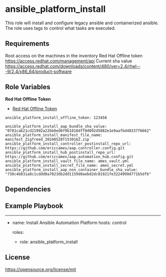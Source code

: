 ansible_platform_install
=========

This role will install and configure legacy ansible and containerized ansible.  The role uses tags to control what tasks are executed.

Requirements
------------

Root access on the machines in the inventory
Red Hat Offline token
https://access.redhat.com/management/api
Current sha value
https://access.redhat.com/downloads/content/480/ver=2.4/rhel---9/2.4/x86_64/product-software

Role Variables
--------------
**Red Hat Offline Token**
- [Red Hat Offline Token](https://access.redhat.com/management/api "Red Hat Offline Token")
```
ansible_platform_install_offline_token: 123456
```

```
ansible_platform_install_aap_bundle_sha_value: "0781cab21cd21992a22bb8ed6f9b1018dff0d092d5882e1e9aafbd48337f6662"
ansible_platform_install_manifest_file_name: manifest_Zigfreed_20240528T153016Z.zip
ansible_platform_install_controller_postinstall_repo_url: https://github.com/ericcames/aap.controller.config.git
ansible_platform_install_hub_postinstall_repo_url: https://github.com/ericcames/aap.automation_hub.config.git
ansible_platform_install_vault_file_name: ames_vault.yml
ansible_platform_install_secret_file_name: ames_secret.yml
ansible_platform_install_aap_non_container_bundle_sha_value: "730c4b831a8c1cddd0a7023db2dd1159d0aebd2dc81921fe3224999d771b5dfb"

```

Dependencies
------------

Example Playbook
----------------

---
- name: Install Ansible Automation Platform
  hosts: control

  roles:
    - role: ansible_platform_install

License
-------

https://opensource.org/license/mit
